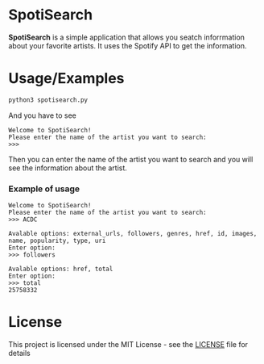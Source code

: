 # SpotiSearch
**SpotiSearch** is a simple application that allows you seatch inforrmation about your favorite artists.
It uses the Spotify API to get the information.

# Usage/Examples 
```bash
python3 spotisearch.py
```
And you have to see
```
Welcome to SpotiSearch!
Please enter the name of the artist you want to search: 
>>> 
```
Then you can enter the name of the artist you want to search and you will see the information about the artist.

### Example of usage
```
Welcome to SpotiSearch!
Please enter the name of the artist you want to search:
>>> ACDC

Avalable options: external_urls, followers, genres, href, id, images, name, popularity, type, uri
Enter option:
>>> followers

Avalable options: href, total
Enter option:
>>> total
25758332
```

# License
This project is licensed under the MIT License - see the [LICENSE](LICENSE) file for details